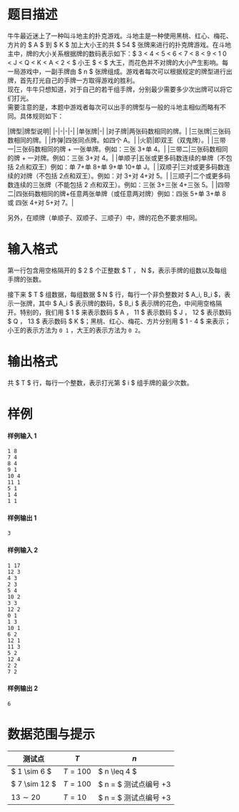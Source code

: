 
# 题目描述

牛牛最近迷上了一种叫斗地主的扑克游戏。斗地主是一种使用黑桃、红心、梅花、方片的 $ A $ 到 $ K $ 加上大小王的共 $ 54 $ 张牌来进行的扑克牌游戏。在斗地主中，牌的大小关系根据牌的数码表示如下：$ 3 < 4 < 5 < 6 < 7 < 8 < 9 < 1 0 < J < Q < K < A < 2 < $ 小王 $ < $ 大王，而花色并不对牌的大小产生影响。每一局游戏中，一副手牌由 $ n $ 张牌组成。游戏者每次可以根据规定的牌型进行出牌，首先打光自己的手牌一方取得游戏的胜利。  
现在，牛牛只想知道，对于自己的若干组手牌，分别最少需要多少次出牌可以将它们打光。  
需要注意的是，本题中游戏者每次可以出手的牌型与一般的斗地主相似而略有不同。具体规则如下：

|牌型|牌型说明|
|-|-|-|-|
|单张牌|-|
|对子牌|两张码数相同的牌。|
|三张牌|三张码数相同的牌。|
|炸弹|四张同点牌。如四个 A。|
|火箭|即双王（双鬼牌）。|
|三带一|三张码数相同的牌 + 一张单牌。例如：三张 3+单 4。|
|三带二|三张码数相同的牌 + 一对牌。例如：三张 3+对 4。|
|单顺子|五张或更多码数连续的单牌（不包括 2点和双王）例如：单 7+单 8+单 9+单 10+单 J。|
|双顺子|三对或更多码数连续的对牌（不包括 2点和双王）。例如：对 3+对 4+对 5。|
|三顺子|二个或更多码数连续的三张牌（不能包括 2 点和双王）。例如：三张 3+三张 4+三张 5。|
|四带二|四张码数相同的牌+任意两张单牌（或任意两对牌）例如：四张 5+单 3+单 8 或 四张 4+对 5+对 7。|

另外，在顺牌（单顺子、双顺子、三顺子）中，牌的花色不要求相同。

# 输入格式

第一行包含用空格隔开的 $ 2 $ 个正整数 $ T $，$ N $，表示手牌的组数以及每组手牌的张数。

接下来 $ T $ 组数据，每组数据 $ N $ 行，每行一个非负整数对 $ A_i, B_i $，表示一张牌，其中 $ A_i $ 表示牌的数码，$ B_i $ 表示牌的花色，中间用空格隔开。特别的，我们用 $ 1 $ 来表示数码 $ A $，$ 11 $ 表示数码 $ J $，$ 12 $ 表示数码 $ Q $，$ 13 $ 表示数码 $ K $；黑桃、红心、梅花、方片分别用 $ 1 - 4 $ 来表示；小王的表示方法为 `0 1` ，大王的表示方法为 `0 2`。

# 输出格式

共 $ T $ 行，每行一个整数，表示打光第 $ i $ 组手牌的最少次数。

# 样例

#### 样例输入 1
```plain
1 8
7 4
8 4
9 1
10 4
11 1
5 1
1 4
1 1
```

#### 样例输出 1
```plain
3
```

#### 样例输入 2
```plain
1 17
12 3
4 3
2 3
5 4
10 2
3 3
12 2
0 1
1 3
10 1
6 2
12 1
11 3
5 2
12 4
2 2
7 2
```

#### 样例输出 2
```plain
6
```

# 数据范围与提示

|测试点|$T$|$n$|
|-|-|-|
|$ 1 \sim 6 $|$T=100$|$ n \leq 4 $|
|$ 7 \sim 12 $|$T=100$|$ n = $ 测试点编号 $+3$|
|$13 \sim 20$|$T=10$|$ n = $ 测试点编号 $+3$|



